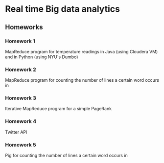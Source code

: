 # Real time Big data analytics

## Homeworks

### Homework 1
MapReduce program for temperature readings in Java (using Cloudera VM) and in Python (using NYU's Dumbo)

### Homework 2
MapReduce program for counting the number of lines a certain word occurs in

### Homework 3
Iterative MapReduce program for a simple PageRank

### Homework 4
Twitter API

### Homework 5
Pig for counting the number of lines a certain word occurs in